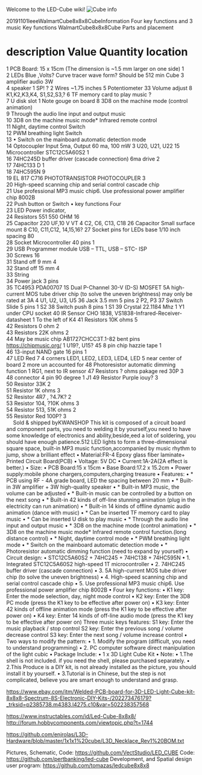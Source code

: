 Welcome to the LED-Cube wiki!
![Cube info](E:\starkstatecollegeclubs\SoftwareDevelopment\20190219Cube)

20191101IeeeWalmartCube8x8x8CubeInformation
Four key functions and 3 music Key functions
WalmartCube8x8x8Cube Parts and placement
#	description	Value	Quantity	location
1	PCB Board:	15 x 15cm (The dimension is ~1.5 mm larger on one side)	1	
2	LEDs	Blue ,Volts? Curve tracer wave form?	Should be 512 min	Cube
3	amplifier  audio	3W		
4	speaker		1	SP! ? 2  Wires ~1.75 inches
5	Potentiometer 33	Volume adjust	8	K1,K2,K3,K4, S1,S2,S3,?
6	TF memory card to play music	? 		
7	U disk slot		1	Note gouge on board
8	3D8 on the machine mode (control animation)			
9	Through the audio line input and output music			
10	3D8 on the machine music mode* Infrared remote control			
11	Night, daytime control Switch			
12	PWM breathing light Switch			
13	•	Switch on the mainboard automatic detection mode			
14	Optocoupler	Input 5ma, Output 60 ma, 100 mW	3	U20, U21, U22
15	Microcontroller	STC12C5A60S2	1	
16	74HC245D	buffer driver (cascade connection) 6ma drive	2	
17	74HC133 D		1	
18	74HC595N		9	
19	EL 817 C716
PHOTOTRANSISTOR PHOTOCOUPLER
	3	
20		High-speed scanning chip and serial control cascade chip		
21		Use professional MP3 music chip6. Use professional power amplifier chip 8002B		
22	Push button or Switch	•	key functions	Four	
23	LED	Power indicator, 		
24	Resistors	551  550 OHM	16	
25	Capacitor	220 UF,10 V VT	4	C2,  C6, C13, C18
26	Capacitor	Small surface mount	8	C10, C11,C12, 14,15,16?
27	Socket pins for LEDs base	1/10 inch spacing	80	
28	Socket 	Microcontroller 40 pins	1	
29	USB Programmer module	USB – TTL, USB – STC- ISP		
30	Screws		16	
31	Stand off	9 mm	4	
32	Stand off	15 mm	4	
33	String			
34	Power jack	3 pins		
35	TC4953 PDA00707 1S
Dual P-Channel 30-V (D-S) MOSFET 5A high-current MOS tube driver chip (to solve the uneven brightness) may only be rated at 3A	4	U1, U2, U3, U5
36	Jack 3.5 mm	 5 pins	2	P2, P3
37	Switch Slide 	5 pins	1	S2
38	Switch push	8 pins	1	S1
39	Crystal 	22.1184 Mhz	1	Y1 under CPU socket
40	IR Sensor	CHO 1838,  VS1838-Infrared-Receiver-datasheet	1	To the left of K4
41	Resistors	10K ohms	5	
42	Resistors	0 ohm	2	
43	Resistors	22K ohms	2	
44	May be music chip	AB1727CHCC3T.1-82 bent pins
https://chipmusic.org/
	1	U19?, U15?
45		8 pin chip hazzie tape	1	
46		13-input NAND gate
16 pins	1	
47	LED	Red	7	4 corners LED1, LED2, LED3, LED4,
LED 5 near center of board 
2 more un accounted for
48	Photoresistor automatic dimming function		1	RG1, next to IR sensor
47	Resistors	? ohms pakage red 30P	3	
48	connector	4 pin 90 degree	1	J1
49 	Resistor	Purple iouy?	3	
50	Resistor	33K	2	
51	Resistor	1K ohms	3	
52	Resistor	4R7 , ?4.7K?	2	
53	Resistor	104, ?10K ohms	3	
54	Resistor	513, 51K ohms	2	
55	Resistor	Red 100P?	3	
 
Sold & shipped byKWANSHOP
This kit is composed of a circuit board and component parts, you need to welding it by yourself,you need to have some knowledge of electronics and ability,beside,eed a lot of soldering, you should have enough patience.512 LED lights to form a three-dimensional square space, built-in MP3 music function,accompanied by music rhythm to jump, show a brilliant effect
•	Material:FR-4 Epoxy glass fiber laminate+ Printed Circuit Board(PCB)
•	Voltage: 5V DC
•	Current:1A-2A(2A effect is better.)
•	Size:
•	PCB Board:15 x 15cm
•	Base Board:17.2 x 15.2cm
•	Power supply:mobile phone chargers,computers,charging treasure
•	Features:
•	* PCB using RF - 4A grade board, LED the spacing between 20 mm
•	* Built-in 3W amplifier + 3W high-quality speaker
•	* Built-in MP3 music, the volume can be adjusted
•	* Built-in music can be controlled by a button on the next song
•	* Built-in 42 kinds of off-line stunning animation (plug in the electricity can run animation)
•	* Built-in 14 kinds of offline dynamic audio animation (dance with music)
•	* Can be inserted TF memory card to play music
•	* Can be inserted U disk to play music
•	* Through the audio line input and output music
•	* 3D8 on the machine mode (control animation)
•	* 3D8 on the machine music mode* Infrared remote control function.(long distance control)
•	* Night, daytime control mode
•	* PWM breathing light mode
•	* Switch on the mainboard automatic detection mode
•	* Photoresistor automatic dimming function (need to expand by yourself)
•	Circuit design:
•	STC12C5A60S2 + 74HC245 + 74HC138 + 74HC595N
•	1. Integrated STC12C5A60S2 high-speed 1T microcontroller
•	2. 74HC245 buffer driver (cascade connection)
•	3. 5A high-current MOS tube driver chip (to solve the uneven brightness)
•	4. High-speed scanning chip and serial control cascade chip
•	5. Use professional MP3 music chip6. Use professional power amplifier chip 8002B
•	Four key functions:
•	K1 key: Enter the mode selection, day, night mode control
•	K2 key: Enter the 3D8 PC mode (press the K1 key to be effective after power on)
•	K3 key: Enter 42 kinds of offline animation mode (press the K1 key to be effective after power on)
•	K4 key: Enter 14 kinds of off-line audio mode (press the K1 key to be effective after power on) 
Three music keys features: S1 key: Enter the music playback / stop control
S2 key: Enter the previous song / volume decrease control
S3 key: Enter the next song / volume increase control
•	Two ways to modify the pattern:
•	1. Modify the program (difficult, you need to understand programming)
•	2. PC computer software direct manipulation of the light cubic
•	Package Include:
•	1 x 3D Light Cube Kit
•	Note:
•	1.The shell is not included. if you need the shell, please purchased separately.
•	2.This Produce is a DIY kit, is not already installed as the picture, you should install it by yourself.
•	3.Tutorial is in Chinese, but the step is not complicated, believe you are smart enough to understand and grasp.
 

https://www.ebay.com/itm/Welded-PCB-board-for-3D-LED-Light-Cube-kit-8x8x8-Spectrum-8S-Electronic-DIY-Kits-/202273476179?_trksid=p2385738.m4383.l4275.c10&var=502238357568


 



 

https://www.instructables.com/id/Led-Cube-8x8x8/
http://forum.hobbycomponents.com/viewtopic.php?t=1744

https://github.com/enjrolas/L3D-Hardware/blob/master/1x1x1%20cube/L3D_Necklace_Rev1%20BOM.txt

Pictures, Schematic, Code: https://github.com/VectStudio/LED_CUBE
Code:  https://github.com/pertbanking/led-cube
Development, and Spatial design user program:  https://github.com/tomazas/ledcube8x8x8


